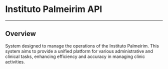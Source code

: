 # Instituto Palmeirim API

---

## Overview

System designed to manage the operations of the Instituto Palmeirim. This system aims to provide a unified platform for various administrative and clinical tasks, enhancing efficiency and accuracy in managing clinic activities.

